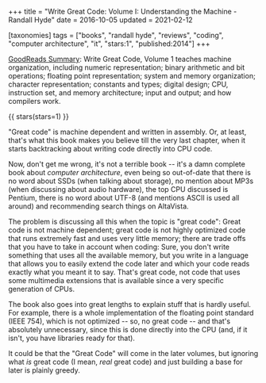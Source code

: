 +++
title = "Write Great Code: Volume I: Understanding the Machine - Randall Hyde"
date = 2016-10-05
updated = 2021-02-12

[taxonomies]
tags = ["books", "randall hyde", "reviews", "coding", "computer architecture",
"it", "stars:1", "published:2014"]
+++

[GoodReads Summary](https://www.goodreads.com/book/show/35873018-write-great-code):
Write Great Code, Volume 1 teaches machine organization, including numeric
representation; binary arithmetic and bit operations; floating point
representation; system and memory organization; character representation;
constants and types; digital design; CPU, instruction set, and memory
architecture; input and output; and how compilers work.

<!-- more -->

{{ stars(stars=1) }}

"Great code" is machine dependent and written in assembly. Or, at least,
that's what this book makes you believe till the very last chapter, when it
starts backtracking about writing code directly into CPU code.

Now, don't get me wrong, it's not a terrible book -- it's a damn complete book
about *computer architecture*, even being so out-of-date that there is no word
about SSDs (when talking about storage), no mention about MP3s (when
discussing about audio hardware), the top CPU discussed is Pentium, there is
no word about UTF-8 (and mentions ASCII is used all around) and recommending
search things on AltaVista. 

The problem is discussing all this when the topic is "great code": Great code
is not machine dependent; great code is not highly optimized code that runs
extremely fast and uses very little memory; there are trade offs that you have
to take in account when coding: Sure, you don't write something that uses all
the available memory, but you write in a language that allows you to easily
extend the code later and which your code reads exactly what you meant it to
say. That's great code, not code that uses some multimedia extensions that is
available since a very specific generation of CPUs.

The book also goes into great lengths to explain stuff that is hardly useful.
For example, there is a whole implementation of the floating point standard
(IEEE 754), which is not optimized -- so, no great code -- and that's
absolutely unnecessary, since this is done directly into the CPU (and, if it
isn't, you have libraries ready for that).

It could be that the "Great Code" will come in the later volumes, but ignoring
what *is* great code (I mean, *real* great code) and just building a base for
later is plainly greedy.

